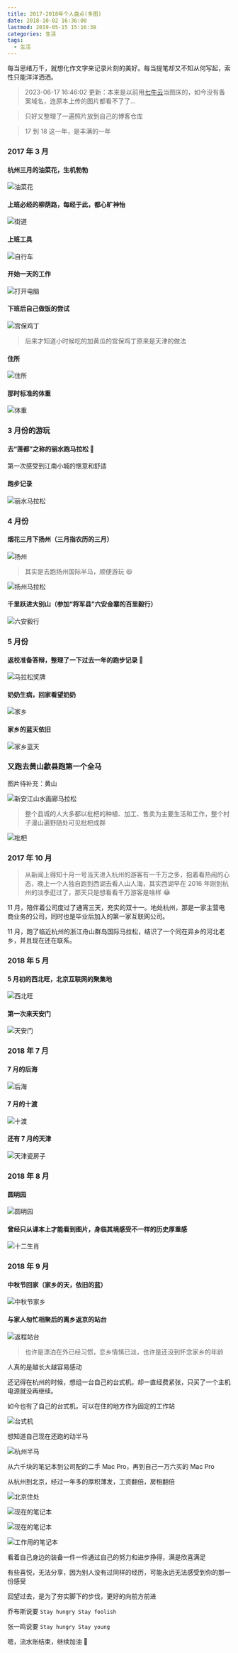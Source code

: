 ```yaml
---
title: 2017-2018年个人盘点(多图)
date: 2018-10-02 16:36:00
lastmod: 2019-05-15 15:16:38
categories: 生活
tags:
  - 生活
---
```


每当思绪万千，就想化作文字来记录片刻的美好。每当提笔却又不知从何写起，索性只能洋洋洒洒。

<!--more-->

> 2023-06-17 16:46:02 更新：本来是以前用[七牛云](portal.qiniu.com)当图床的，如今没有备案域名，连原本上传的图片都看不了了...

> 只好又整理了一遍照片放到自己的博客仓库

> 17 到 18 这一年，是丰满的一年

### 2017 年 3 月

#### 杭州三月的油菜花，生机勃勃

![油菜花](youcaihua.jpeg)

#### 上班必经的柳荫路，每经于此，都心旷神怡

![街道](road.jpeg)

#### 上班工具

![自行车](bicycle.jpeg)

#### 开始一天的工作

![打开电脑](work.jpeg)

#### 下班后自己做饭的尝试

![宫保鸡丁](food.jpeg)

> 后来才知道小时候吃的加黄瓜的宫保鸡丁原来是天津的做法

#### 住所

![住所](apartment.jpeg)

#### 那时标准的体重

![体重](weight.jpeg)

### 3 月份的游玩

#### 去“莲都”之称的丽水跑马拉松 :runner:

第一次感受到江南小城的惬意和舒适

#### 跑步记录

![丽水马拉松](lishui.jpeg)

### 4 月份

#### 烟花三月下扬州（三月指农历的三月）

![扬州](yangzhou.jpeg)

> 其实是去跑扬州国际半马，顺便游玩 :satisfied:

![扬州马拉松](yangzhou.jpeg)

#### 千里跃进大别山（参加“将军县”六安金寨的百里毅行）

![六安毅行](liuanhiking.jpeg)

### 5 月份

#### 返校准备答辩，整理了一下过去一年的跑步记录 :runner:

![马拉松奖牌](marathon_award.jpeg)

#### 奶奶生病，回家看望奶奶

![家乡](hospital.jpeg)

#### 家乡的蓝天依旧

![家乡蓝天](blue_sky.jpeg)

### 又跑去黄山歙县跑第一个全马

图片待补充：黄山

![新安江山水画廊马拉松](huangshan.jpeg)

> 整个县城的人大多都以枇杷的种植、加工、售卖为主要生活和工作，整个村子漫山遍野随处可见枇杷成群

![枇杷](pipa.jpeg)

### 2017 年 10 月

> 从新闻上得知十月一号当天进入杭州的游客有一千万之多，抱着看热闹的心态，晚上一个人独自跑到西湖去看人山人海，其实西湖早在 2016 年刚到杭州的淡季逛过了，那天只是想看看千万游客是啥样 :joy:

11 月，陪伴着公司度过了通宵三天，充实的双十一。地处杭州，那是一家主营电商业务的公司，同时也是毕业后加入的第一家互联网公司。

11 月，跑了临近杭州的浙江舟山群岛国际马拉松，结识了一个同在异乡的河北老乡，并且现在还在联系。

### 2018 年 5 月

#### 5 月初的西北旺，北京互联网的聚集地

![西北旺](xibeiwang.jpeg)

#### 第一次来天安门

![天安门](tiananmen.jpeg)

### 2018 年 7 月

#### 7 月的后海

![后海](houhai.jpeg)

#### 7 月的十渡

![十渡](shidu.jpeg)

#### 还有 7 月的天津

![天津瓷房子](tianjin.jpeg)

### 2018 年 8 月

#### 圆明园

![圆明园](yuanmingyuan.jpeg)

#### 曾经只从课本上才能看到图片，身临其境感受不一样的历史厚重感

![十二生肖](shengxiao.jpeg)

### 2018 年 9 月

#### 中秋节回家（家乡的天，依旧的蓝）

![中秋节家乡](zhongqiu.jpeg)

#### 与家人匆忙相聚后的离乡返京的站台

![返程站台](station.jpeg)

> 也许是漂泊在外已经习惯，恋乡情愫已淡，也许是还没到怀念家乡的年龄

人真的是越长大越容易感动

还记得在杭州的时候，想组一台自己的台式机，却一直经费紧张，只买了一个主机电源就没再继续。

如今也有了自己的台式机，可以在住的地方作为固定的工作站

![台式机](taishiji.jpeg)

想知道自己现在还跑的动半马

![杭州半马](hangzhou_run.jpeg)

从六千块的笔记本到公司配的二手 Mac Pro，再到自己一万六买的 Mac Pro

从杭州到北京，经过一年多的厚积薄发，工资翻倍，房租翻倍

![北京住处](beijing_apartment.jpeg)

![现在的笔记本](my_computer.jpeg)

![现在的笔记本](computer.jpeg)

![工作用的笔记本](work_computer.jpeg)

看着自己身边的装备一件一件通过自己的努力和进步挣得，满是欣喜满足

有些喜悦，无法分享，因为别人没有过同样的经历，可能永远无法感受到你的那一份感受

回望过去，是为了夯实脚下的步伐，更好的向前方前进

乔布斯说要 `Stay hungry Stay foolish`

张一鸣说要 `Stay hungry Stay young`

嗯，流水账结束，继续加油 :muscle:
